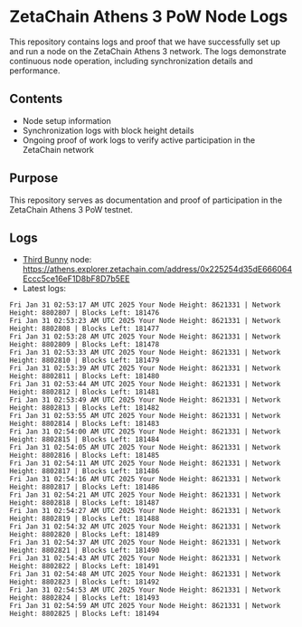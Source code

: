 # ZetaChain Athens 3 PoW Node Logs
This repository contains logs and proof that we have successfully set up and run a node on the ZetaChain Athens 3 network. The logs demonstrate continuous node operation, including synchronization details and performance.

## Contents
- Node setup information
- Synchronization logs with block height details
- Ongoing proof of work logs to verify active participation in the ZetaChain network

## Purpose
This repository serves as documentation and proof of participation in the ZetaChain Athens 3 PoW testnet.

## Logs

- [Third Bunny](https://thirdbunny.xyz/) node: https://athens.explorer.zetachain.com/address/0x225254d35dE666064Eccc5ce16eF1D8bF8D7b5EE
- Latest logs:
```
Fri Jan 31 02:53:17 AM UTC 2025 Your Node Height: 8621331 | Network Height: 8802807 | Blocks Left: 181476
Fri Jan 31 02:53:23 AM UTC 2025 Your Node Height: 8621331 | Network Height: 8802808 | Blocks Left: 181477
Fri Jan 31 02:53:28 AM UTC 2025 Your Node Height: 8621331 | Network Height: 8802809 | Blocks Left: 181478
Fri Jan 31 02:53:33 AM UTC 2025 Your Node Height: 8621331 | Network Height: 8802810 | Blocks Left: 181479
Fri Jan 31 02:53:39 AM UTC 2025 Your Node Height: 8621331 | Network Height: 8802811 | Blocks Left: 181480
Fri Jan 31 02:53:44 AM UTC 2025 Your Node Height: 8621331 | Network Height: 8802812 | Blocks Left: 181481
Fri Jan 31 02:53:49 AM UTC 2025 Your Node Height: 8621331 | Network Height: 8802813 | Blocks Left: 181482
Fri Jan 31 02:53:55 AM UTC 2025 Your Node Height: 8621331 | Network Height: 8802814 | Blocks Left: 181483
Fri Jan 31 02:54:00 AM UTC 2025 Your Node Height: 8621331 | Network Height: 8802815 | Blocks Left: 181484
Fri Jan 31 02:54:05 AM UTC 2025 Your Node Height: 8621331 | Network Height: 8802816 | Blocks Left: 181485
Fri Jan 31 02:54:11 AM UTC 2025 Your Node Height: 8621331 | Network Height: 8802817 | Blocks Left: 181486
Fri Jan 31 02:54:16 AM UTC 2025 Your Node Height: 8621331 | Network Height: 8802817 | Blocks Left: 181486
Fri Jan 31 02:54:21 AM UTC 2025 Your Node Height: 8621331 | Network Height: 8802818 | Blocks Left: 181487
Fri Jan 31 02:54:27 AM UTC 2025 Your Node Height: 8621331 | Network Height: 8802819 | Blocks Left: 181488
Fri Jan 31 02:54:32 AM UTC 2025 Your Node Height: 8621331 | Network Height: 8802820 | Blocks Left: 181489
Fri Jan 31 02:54:37 AM UTC 2025 Your Node Height: 8621331 | Network Height: 8802821 | Blocks Left: 181490
Fri Jan 31 02:54:43 AM UTC 2025 Your Node Height: 8621331 | Network Height: 8802822 | Blocks Left: 181491
Fri Jan 31 02:54:48 AM UTC 2025 Your Node Height: 8621331 | Network Height: 8802823 | Blocks Left: 181492
Fri Jan 31 02:54:53 AM UTC 2025 Your Node Height: 8621331 | Network Height: 8802824 | Blocks Left: 181493
Fri Jan 31 02:54:59 AM UTC 2025 Your Node Height: 8621331 | Network Height: 8802825 | Blocks Left: 181494
```
